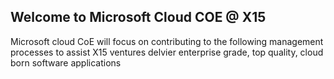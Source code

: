 ## Welcome to Microsoft Cloud COE @ X15

Microsoft cloud CoE will focus on contributing to the following management processes to assist X15 ventures delvier enterprise grade, top quality, cloud born software applications